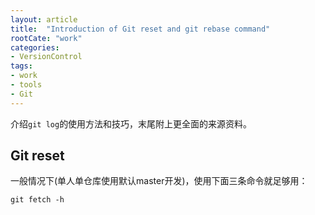 ```yaml
---
layout: article
title:  "Introduction of Git reset and git rebase command"
rootCate: "work"
categories:
- VersionControl
tags:
- work
- tools
- Git
---
```


介绍`git log`的使用方法和技巧，末尾附上更全面的来源资料。

<!---more--->

## Git reset
一般情况下(单人单仓库使用默认master开发)，使用下面三条命令就足够用：  
```
git fetch -h
```



